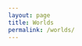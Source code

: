 ```yaml
---
layout: page
title: Worlds
permalink: /worlds/
---
```


<div id="table-container" class="table-dark"></div>



<script src="https://code.jquery.com/jquery-3.6.0.min.js" integrity="sha256-/xUj+3OJU5yExlq6GSYGSHk7tPXikynS7ogEvDej/m4=" crossorigin="anonymous"></script>
<script src="https://cdnjs.cloudflare.com/ajax/libs/twitter-bootstrap/4.2.1/js/bootstrap.bundle.min.js"></script>
<script src="/js/jquery.csv.min.js"></script>
<script src="https://cdn.datatables.net/1.10.19/js/jquery.dataTables.min.js"></script>
<script src="https://cdn.datatables.net/1.10.19/js/dataTables.bootstrap4.min.js"></script>
<script src="/js/csv_to_html_table.js"></script>
<script>
  let worldJson;
  async function getWorlds() {
    let response = await fetch('http://athena.wynntils.com/cache/get/serverList', {
        method: "POST", 
        headers: {
            "Content-Type" : "application/json",
            "User-Agent"   : "UWynn"
        }
    });
    return response;
  } 
  worldJson = getWorlds();
  let csvPrep = "data:text/csv;charset=utf-8,";
  csvPrep += "World,Uptime,Player Count\r\n";
  for (i in worldJson['servers']) {
    let dateDiff = Date.now() - i['firstSeen'];
    csvPrep += String(i);
    csvPrep += ',' + String(dateDiff/3600) + ":" + String(dateDiff/60);
    csvPrep += ',' + String(len(i['players'])) + "\r\n";
  }
  var finalCsv = encodeURI(csvPrep); // change this clownery to just a js array since datatables has native support for js arrays
  // aaaaaa
  CsvToHtmlTable.init({
    csv_path: finalCsv, 
    element: 'table-container', 
    allow_download: false,
    csv_options: {separator: ',', delimiter: '"'},
    datatables_options: {
      "paging": false, 
      "autoWidth": false,
      "order": []
    }
  });
</script>
